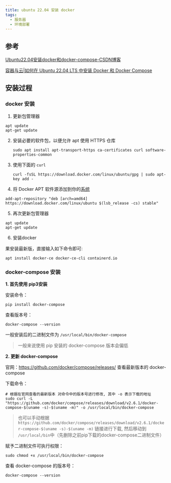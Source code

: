 ```yaml
---
title: ubuntu 22.04 安装 docker
tags:
  - 服务器
  - 环境部署
---
```


## 参考

[Ubuntu22.04安装docker和docker-compose-CSDN博客](https://blog.csdn.net/guo_zhen_qian/article/details/132254406)

[容器与云|如何在 Ubuntu 22.04 LTS 中安装 Docker 和 Docker Compose](https://linux.cn/article-14871-1.html)

## 安装过程

### docker 安装

1. 更新包管理器

```
apt update
apt-get update
```


2. 安装必要的软件包，以便允许 apt 使用 HTTPS 仓库

   ```
   sudo apt install apt-transport-https ca-certificates curl software-properties-common

   ```


3. 使用下面的 `curl`
   ```
   curl -fsSL https://download.docker.com/linux/ubuntu/gpg | sudo apt-key add -
   ```

4. 将 Docker APT 软件源添加到你的[系统](https://so.csdn.net/so/search?q=%E7%B3%BB%E7%BB%9F&spm=1001.2101.3001.7020)

```
add-apt-repository "deb [arch=amd64] https://download.docker.com/linux/ubuntu $(lsb_release -cs) stable"
```

5. 再次更新包管理器

```
apt update
apt-get update
```

6. 安装docker

果安装最新版，直接输入如下命令即可:

```
apt install docker-ce docker-ce-cli containerd.io
```



### docker-compose 安装

**1. 首先使用 pip3安装**

安装命令：
```
pip install docker-compose
```

查看版本号：
```
docker-compose --version
```

一般安装后的二进制文件为 `/usr/local/bin/docker-compose`

> 一般来说使用 pip 安装的 docker-compose 版本会偏低

**2. 更新 docker-compose**

官网：https://github.com/docker/compose/releases/ 查看最新版本的 docker-compose

下载命令：
```shell
# 根据在官网查看的最新版本 对命令中的版本号进行修改, 其中 -o 表示下载的地址
sudo curl -L "https://github.com/docker/compose/releases/download/v2.6.1/docker-compose-$(uname -s)-$(uname -m)" -o /usr/local/bin/docker-compose
```
> 也可以手动根据 `https://github.com/docker/compose/releases/download/v2.6.1/docker-compose-$(uname -s)-$(uname -m)` 链接进行下载, 然后移动到 `/usr/local/bin`中（先删除之前pip下载的docker-compose二进制文件）


赋予二进制文件可执行权限：
```
sudo chmod +x /usr/local/bin/docker-compose
```

查看 docker-compose 的版本号：
```
docker-compose --version
```

